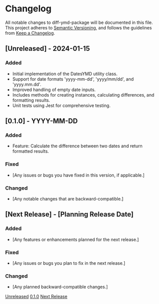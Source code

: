 # Changelog 

All notable changes to  diff-ymd-package will be documented in this file. This project adheres to [Semantic Versioning](https://semver.org/spec/v2.0.0.html),
and follows the guidelines from [Keep a Changelog](https://keepachangelog.com/).

## [Unreleased] - 2024-01-15

### Added

- Initial implementation of the DatesYMD utility class.
- Support for date formats 'yyyy-mm-dd', 'yyyy/mm/dd', and 'yyyy.mm.dd'.
- Improved handling of empty date inputs.
- Includes methods for creating instances, calculating differences, and formatting results.
- Unit tests using Jest for comprehensive testing.

## [0.1.0] - YYYY-MM-DD

### Added

- Feature: Calculate the difference between two dates and return formatted results.

### Fixed

- [Any issues or bugs you have fixed in this version, if applicable.]

### Changed

- [Any notable changes that are backward-compatible.]

## [Next Release] - [Planning Release Date]

### Added

- [Any features or enhancements planned for the next release.]

### Fixed

- [Any issues or bugs you plan to fix in the next release.]

### Changed

- [Any planned backward-compatible changes.]

[Unreleased](https://github.com/farhan7reza7/diff-ymd-package/compare/0.1.0...HEAD)
[0.1.0](https://github.com/farhan7reza7/diff-ymd-package/releases/tag/0.1.0)
[Next Release](https://github.com/farhan7reza7/diff-ymd-package/milestone/1)
